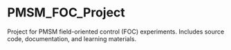 # PMSM_FOC_Project
Project for PMSM field-oriented control (FOC) experiments. Includes source code, documentation, and learning materials.
